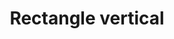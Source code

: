 ---
title: Rectangle vertical
tags: ["rectangle", "vertical", "shape", "geometry", "design", "layout", "structure", "orientation"]
icon: rectangle-vertical
svg: '<svg xmlns="http://www.w3.org/2000/svg" width="24" height="24" fill="none" viewBox="0 0 24 24" stroke-width="1.5" stroke-linecap="round" stroke-linejoin="round" stroke="currentColor"><path d="M14.7 2.357c1.68 0 2.52 0 3.162.327a3 3 0 0 1 1.311 1.311c.327.642.327 1.482.327 3.162v9.686c0 1.68 0 2.52-.327 3.162a3 3 0 0 1-1.311 1.31c-.642.328-1.482.328-3.162.328H9.3c-1.68 0-2.52 0-3.162-.327a3 3 0 0 1-1.311-1.311c-.327-.642-.327-1.482-.327-3.162V7.157c0-1.68 0-2.52.327-3.162a3 3 0 0 1 1.311-1.31c.642-.328 1.482-.328 3.162-.328z"/></svg>'
---
